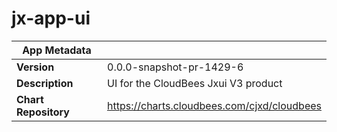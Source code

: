 # jx-app-ui

|App Metadata||
|---|---|
| **Version** | 0.0.0-snapshot-pr-1429-6 |
| **Description** | UI for the CloudBees Jxui V3 product |
| **Chart Repository** | https://charts.cloudbees.com/cjxd/cloudbees |
